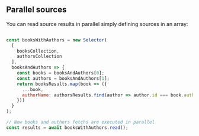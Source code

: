 ## Parallel sources

You can read source results in parallel simply defining sources in an array:

```js

const booksWithAuthors = new Selector(
  [
    booksCollection,
    authorsCollection
  ],
  booksAndAuthors => {
    const books = booksAndAuthors[0];
    const authors = booksAndAuthors[1];
    return booksResults.map(book => ({
      ...book,
      authorName: authorsResults.find(author => author.id === book.author)
    }))
  }
);

// Now books and authors fetchs are executed in parallel
const results = await booksWithAuthors.read();

```